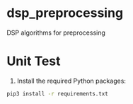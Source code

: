 # dsp_preprocessing
DSP algorithms for preprocessing

# Unit Test

1. Install the required Python packages:
```bash
pip3 install -r requirements.txt
```
